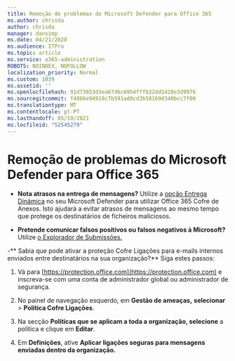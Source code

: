 ```yaml
---
title: Remoção de problemas do Microsoft Defender para Office 365
ms.author: chrisda
author: chrisda
manager: dansimp
ms.date: 04/21/2020
ms.audience: ITPro
ms.topic: article
ms.service: o365-administration
ROBOTS: NOINDEX, NOFOLLOW
localization_priority: Normal
ms.custom: 1039
ms.assetid: ''
ms.openlocfilehash: 91d73853d3ea67d6c6954fffb32dd1428e3d9976
ms.sourcegitcommit: f4866e94918c7b591ad0cd3b58169d340bcc7f00
ms.translationtype: MT
ms.contentlocale: pt-PT
ms.lasthandoff: 05/19/2021
ms.locfileid: "52545279"
---
```

# <a name="troubleshooting-microsoft-defender-for-office-365"></a>Remoção de problemas do Microsoft Defender para Office 365

- **Nota atrasos na entrega de mensagens?** Utilize a [opção Entrega Dinâmica](/microsoft-365/security/office-365-security/dynamic-delivery-and-previewing) no seu Microsoft Defender para utilizar Office 365 Cofre de Anexos. Isto ajudará a evitar atrasos de mensagens ao mesmo tempo que protege os destinatários de ficheiros maliciosos.

- **Pretende comunicar falsos positivos ou falsos negativos à Microsoft?** Utilize [o Explorador de Submissões.](https://protection.office.com/reportsubmission)

-** Sabia que pode ativar a proteção Cofre Ligações para e-mails internos enviados entre destinatários na sua organização?** Siga estes passos:

  1. Vá para [https://protection.office.com](https://protection.office.com) e inscreva-se com uma conta de administrador global ou administrador de segurança.

  2. No painel de navegação esquerdo, em **Gestão de ameaças,** **selecionar** \> **Política Cofre Ligações**.

  3. Na secção **Políticas que se aplicam a toda a organização, selecione** a política e clique em **Editar**.

  4. Em **Definições**, ative **Aplicar ligações seguras para mensagens enviadas dentro da organização.**
